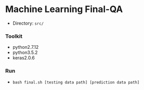 # Machine Learning Final-QA

* Directory: `src/`

### Toolkit
  * python2.7.12
  * python3.5.2
  * keras2.0.6

### Run
  * `bash final.sh [testing data path] [prediction data path] ` 

